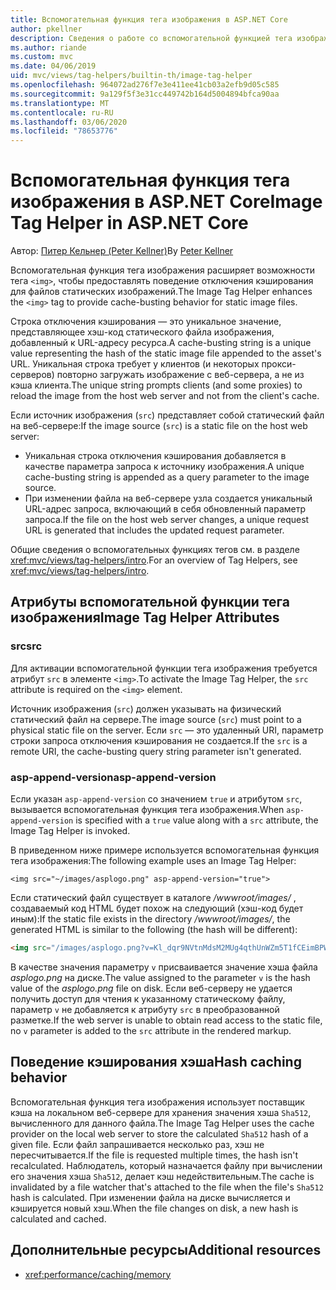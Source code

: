 ```yaml
---
title: Вспомогательная функция тега изображения в ASP.NET Core
author: pkellner
description: Сведения о работе со вспомогательной функцией тега изображения.
ms.author: riande
ms.custom: mvc
ms.date: 04/06/2019
uid: mvc/views/tag-helpers/builtin-th/image-tag-helper
ms.openlocfilehash: 964072ad276f7e3e411ee41cb03a2efb9d05c585
ms.sourcegitcommit: 9a129f5f3e31cc449742b164d5004894bfca90aa
ms.translationtype: MT
ms.contentlocale: ru-RU
ms.lasthandoff: 03/06/2020
ms.locfileid: "78653776"
---
```

# <a name="image-tag-helper-in-aspnet-core"></a><span data-ttu-id="94936-103">Вспомогательная функция тега изображения в ASP.NET Core</span><span class="sxs-lookup"><span data-stu-id="94936-103">Image Tag Helper in ASP.NET Core</span></span>

<span data-ttu-id="94936-104">Автор: [Питер Кельнер (Peter Kellner)](https://peterkellner.net)</span><span class="sxs-lookup"><span data-stu-id="94936-104">By [Peter Kellner](https://peterkellner.net)</span></span>

<span data-ttu-id="94936-105">Вспомогательная функция тега изображения расширяет возможности тега `<img>`, чтобы предоставлять поведение отключения кэширования для файлов статических изображений.</span><span class="sxs-lookup"><span data-stu-id="94936-105">The Image Tag Helper enhances the `<img>` tag to provide cache-busting behavior for static image files.</span></span>

<span data-ttu-id="94936-106">Строка отключения кэширования — это уникальное значение, представляющее хэш-код статического файла изображения, добавленный к URL-адресу ресурса.</span><span class="sxs-lookup"><span data-stu-id="94936-106">A cache-busting string is a unique value representing the hash of the static image file appended to the asset's URL.</span></span> <span data-ttu-id="94936-107">Уникальная строка требует у клиентов (и некоторых прокси-серверов) повторно загружать изображение с веб-сервера, а не из кэша клиента.</span><span class="sxs-lookup"><span data-stu-id="94936-107">The unique string prompts clients (and some proxies) to reload the image from the host web server and not from the client's cache.</span></span>

<span data-ttu-id="94936-108">Если источник изображения (`src`) представляет собой статический файл на веб-сервере:</span><span class="sxs-lookup"><span data-stu-id="94936-108">If the image source (`src`) is a static file on the host web server:</span></span>

* <span data-ttu-id="94936-109">Уникальная строка отключения кэширования добавляется в качестве параметра запроса к источнику изображения.</span><span class="sxs-lookup"><span data-stu-id="94936-109">A unique cache-busting string is appended as a query parameter to the image source.</span></span>
* <span data-ttu-id="94936-110">При изменении файла на веб-сервере узла создается уникальный URL-адрес запроса, включающий в себя обновленный параметр запроса.</span><span class="sxs-lookup"><span data-stu-id="94936-110">If the file on the host web server changes, a unique request URL is generated that includes the updated request parameter.</span></span>

<span data-ttu-id="94936-111">Общие сведения о вспомогательных функциях тегов см. в разделе <xref:mvc/views/tag-helpers/intro>.</span><span class="sxs-lookup"><span data-stu-id="94936-111">For an overview of Tag Helpers, see <xref:mvc/views/tag-helpers/intro>.</span></span>

## <a name="image-tag-helper-attributes"></a><span data-ttu-id="94936-112">Атрибуты вспомогательной функции тега изображения</span><span class="sxs-lookup"><span data-stu-id="94936-112">Image Tag Helper Attributes</span></span>

### <a name="src"></a><span data-ttu-id="94936-113">src</span><span class="sxs-lookup"><span data-stu-id="94936-113">src</span></span>

<span data-ttu-id="94936-114">Для активации вспомогательной функции тега изображения требуется атрибут `src` в элементе `<img>`.</span><span class="sxs-lookup"><span data-stu-id="94936-114">To activate the Image Tag Helper, the `src` attribute is required on the `<img>` element.</span></span>

<span data-ttu-id="94936-115">Источник изображения (`src`) должен указывать на физический статический файл на сервере.</span><span class="sxs-lookup"><span data-stu-id="94936-115">The image source (`src`) must point to a physical static file on the server.</span></span> <span data-ttu-id="94936-116">Если `src` — это удаленный URI, параметр строки запроса отключения кэширования не создается.</span><span class="sxs-lookup"><span data-stu-id="94936-116">If the `src` is a remote URI, the cache-busting query string parameter isn't generated.</span></span>

### <a name="asp-append-version"></a><span data-ttu-id="94936-117">asp-append-version</span><span class="sxs-lookup"><span data-stu-id="94936-117">asp-append-version</span></span>

<span data-ttu-id="94936-118">Если указан `asp-append-version` со значением `true` и атрибутом `src`, вызывается вспомогательная функция тега изображения.</span><span class="sxs-lookup"><span data-stu-id="94936-118">When `asp-append-version` is specified with a `true` value along with a `src` attribute, the Image Tag Helper is invoked.</span></span>

<span data-ttu-id="94936-119">В приведенном ниже примере используется вспомогательная функция тега изображения:</span><span class="sxs-lookup"><span data-stu-id="94936-119">The following example uses an Image Tag Helper:</span></span>

```cshtml
<img src="~/images/asplogo.png" asp-append-version="true">
```

<span data-ttu-id="94936-120">Если статический файл существует в каталоге */wwwroot/images/* , создаваемый код HTML будет похож на следующий (хэш-код будет иным):</span><span class="sxs-lookup"><span data-stu-id="94936-120">If the static file exists in the directory */wwwroot/images/*, the generated HTML is similar to the following (the hash will be different):</span></span>

```html
<img src="/images/asplogo.png?v=Kl_dqr9NVtnMdsM2MUg4qthUnWZm5T1fCEimBPWDNgM">
```

<span data-ttu-id="94936-121">В качестве значения параметру `v` присваивается значение хэша файла *asplogo.png* на диске.</span><span class="sxs-lookup"><span data-stu-id="94936-121">The value assigned to the parameter `v` is the hash value of the *asplogo.png* file on disk.</span></span> <span data-ttu-id="94936-122">Если веб-серверу не удается получить доступ для чтения к указанному статическому файлу, параметр `v` не добавляется к атрибуту `src` в преобразованной разметке.</span><span class="sxs-lookup"><span data-stu-id="94936-122">If the web server is unable to obtain read access to the static file, no `v` parameter is added to the `src` attribute in the rendered markup.</span></span>

## <a name="hash-caching-behavior"></a><span data-ttu-id="94936-123">Поведение кэширования хэша</span><span class="sxs-lookup"><span data-stu-id="94936-123">Hash caching behavior</span></span>

<span data-ttu-id="94936-124">Вспомогательная функция тега изображения использует поставщик кэша на локальном веб-сервере для хранения значения хэша `Sha512`, вычисленного для данного файла.</span><span class="sxs-lookup"><span data-stu-id="94936-124">The Image Tag Helper uses the cache provider on the local web server to store the calculated `Sha512` hash of a given file.</span></span> <span data-ttu-id="94936-125">Если файл запрашивается несколько раз, хэш не пересчитывается.</span><span class="sxs-lookup"><span data-stu-id="94936-125">If the file is requested multiple times, the hash isn't recalculated.</span></span> <span data-ttu-id="94936-126">Наблюдатель, который назначается файлу при вычислении его значения хэша `Sha512`, делает кэш недействительным.</span><span class="sxs-lookup"><span data-stu-id="94936-126">The cache is invalidated by a file watcher that's attached to the file when the file's `Sha512` hash is calculated.</span></span> <span data-ttu-id="94936-127">При изменении файла на диске вычисляется и кэшируется новый хэш.</span><span class="sxs-lookup"><span data-stu-id="94936-127">When the file changes on disk, a new hash is calculated and cached.</span></span>

## <a name="additional-resources"></a><span data-ttu-id="94936-128">Дополнительные ресурсы</span><span class="sxs-lookup"><span data-stu-id="94936-128">Additional resources</span></span>

* <xref:performance/caching/memory>
